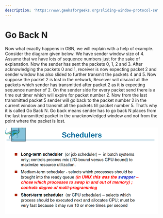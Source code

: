 ```yaml
---
description: 'https://www.geeksforgeeks.org/sliding-window-protocol-set-2-receiver-side/'
---
```


# Go Back N

Now what exactly happens in GBN, we will explain with a help of example. Consider the diagram given below. We have sender window size of 4. Assume that we have lots of sequence numbers just for the sake of explanation. Now the sender has sent the packets 0, 1, 2 and 3. After acknowledging the packets 0 and 1, receiver is now expecting packet 2 and sender window has also slided to further transmit the packets 4 and 5. Now suppose the packet 2 is lost in the network, Receiver will discard all the packets which sender has transmitted after packet 2 as it is expecting sequence number of 2. On the sender side for every packet send there is a time out timer which will expire for packet number 2. Now from the last transmitted packet 5 sender will go back to the packet number 2 in the current window and transmit all the packets till packet number 5. That’s why it is called Go Back N. Go back means sender has to go back N places from the last transmitted packet in the unacknowledged window and not from the point where the packet is lost.

![](../../.gitbook/assets/image%20%2872%29.png)

